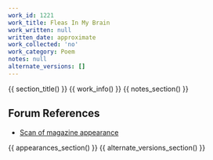 ```yaml
---
work_id: 1221
work_title: Fleas In My Brain
work_written: null
written_date: approximate
work_collected: 'no'
work_category: Poem
notes: null
alternate_versions: []
---
```


{{ section_title() }}
{{ work_info() }}
{{ notes_section() }}
## Forum References
- [Scan of magazine appearance](https://bukowskiforum.com/threads/fleas-in-my-brain-the-light-of-jesus-a-northern-acquaintance-wormwood-review-no-43-1971.12749/)

{{ appearances_section() }}
{{ alternate_versions_section() }}